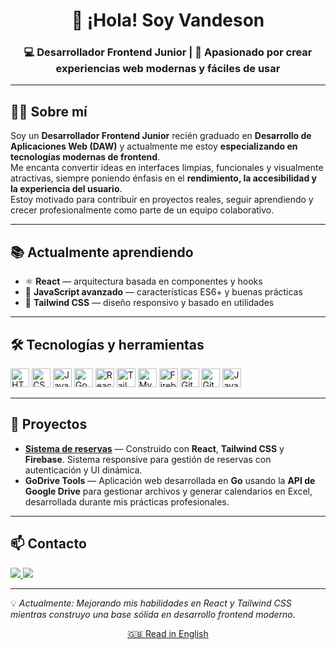 <h1 align="center">👋 ¡Hola! Soy Vandeson</h1>

<h3 align="center">💻 Desarrollador Frontend Junior | 🎨 Apasionado por crear experiencias web modernas y fáciles de usar</h3>

---

## 🧑‍💻 Sobre mí
Soy un **Desarrollador Frontend Junior** recién graduado en **Desarrollo de Aplicaciones Web (DAW)** y actualmente me estoy **especializando en tecnologías modernas de frontend**.  
Me encanta convertir ideas en interfaces limpias, funcionales y visualmente atractivas, siempre poniendo énfasis en el **rendimiento, la accesibilidad y la experiencia del usuario**.  
Estoy motivado para contribuir en proyectos reales, seguir aprendiendo y crecer profesionalmente como parte de un equipo colaborativo.

---

## 📚 Actualmente aprendiendo
- ⚛️ **React** — arquitectura basada en componentes y hooks  
- 📜 **JavaScript avanzado** — características ES6+ y buenas prácticas  
- 🎨 **Tailwind CSS** — diseño responsivo y basado en utilidades

---

## 🛠️ Tecnologías y herramientas
<p align="left">
  <img src="https://cdn.jsdelivr.net/gh/devicons/devicon/icons/html5/html5-original.svg" height="30" alt="HTML5" />
  <img src="https://cdn.jsdelivr.net/gh/devicons/devicon/icons/css3/css3-original.svg" height="30" alt="CSS3" />
  <img src="https://cdn.jsdelivr.net/gh/devicons/devicon/icons/javascript/javascript-original.svg" height="30" alt="JavaScript" />
  <img src="https://cdn.jsdelivr.net/gh/devicons/devicon/icons/go/go-original.svg" height="30" alt="Go" />
  <img src="https://cdn.jsdelivr.net/gh/devicons/devicon/icons/react/react-original.svg" height="30" alt="React" />
  <img src="https://cdn.jsdelivr.net/gh/devicons/devicon/icons/tailwindcss/tailwindcss-original-wordmark.svg" height="30" alt="TailwindCSS" />
  <img src="https://cdn.jsdelivr.net/gh/devicons/devicon/icons/mysql/mysql-original.svg" height="30" alt="MySQL" />
  <img src="https://cdn.jsdelivr.net/gh/devicons/devicon/icons/firebase/firebase-plain-wordmark.svg" height="30" alt="Firebase" />
  <img src="https://cdn.jsdelivr.net/gh/devicons/devicon/icons/github/github-original.svg" height="30" alt="GitHub" />
  <img src="https://cdn.jsdelivr.net/gh/devicons/devicon/icons/git/git-original.svg" height="30" alt="Git" />
  <img src="https://cdn.jsdelivr.net/gh/devicons/devicon/icons/java/java-original.svg" height="30" alt="Java" />
</p>

---

## 🚀 Proyectos
- **[Sistema de reservas](https://github.com/vandeson2/Sistema-de-reservas)** — Construido con **React**, **Tailwind CSS** y **Firebase**. Sistema responsive para gestión de reservas con autenticación y UI dinámica.  
- **GoDrive Tools** — Aplicación web desarrollada en **Go** usando la **API de Google Drive** para gestionar archivos y generar calendarios en Excel, desarrollada durante mis prácticas profesionales.

---

## 📫 Contacto
<p align="left">
  <a href="https://www.linkedin.com/in/vandeson-sena-b151ab26b" target="_blank">
    <img src="https://img.shields.io/badge/LinkedIn-0A66C2?style=for-the-badge&logo=linkedin&logoColor=white" />
  </a>
  <a href="mailto:vandeson2@gmail.com">
    <img src="https://img.shields.io/badge/Gmail-D14836?style=for-the-badge&logo=gmail&logoColor=white" />
  </a>
</p>

---
💡 *Actualmente: Mejorando mis habilidades en React y Tailwind CSS mientras construyo una base sólida en desarrollo frontend moderno.*

<p align="center">
  <a href="README.en.md">🇬🇧 Read in English</a>
</p>

